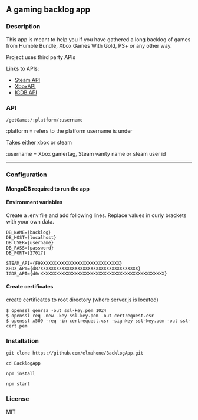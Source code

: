 ## A gaming backlog app

### Description
This app is meant to help you if you have gathered a long backlog of games from Humble Bundle, Xbox Games With Gold, PS+ or any other way.

Project uses third party APIs

Links to APIs:
* [Steam API](https://developer.valvesoftware.com/wiki/Steam_Web_API)
* [XboxAPI](https://xboxapi.com/)
* [IGDB API](https://igdb.github.io/api/about/welcome/)


### API

    /getGames/:platform/:username

:platform = refers to the platform username is under

Takes either xbox or steam

:username = Xbox gamertag, Steam vanity name or steam user id

----

### Configuration

#### MongoDB required to run the app

#### Environment variables
Create a .env file and add following lines. Replace values in curly brackets with your own data.

````
DB_NAME={backlog}
DB_HOST={localhost}
DB_USER={username}
DB_PASS={password}
DB_PORT={27017}

STEAM_API={F99XXXXXXXXXXXXXXXXXXXXXXXXXXXXX}
XBOX_API={d87XXXXXXXXXXXXXXXXXXXXXXXXXXXXXXXXXXXXX}
IGDB_API={d0rXXXXXXXXXXXXXXXXXXXXXXXXXXXXXXXXXXXXXXXXXXXXXXX}
````

#### Create certificates
create certificates to root directory (where server.js is located)
````
$ openssl genrsa -out ssl-key.pem 1024
$ openssl req -new -key ssl-key.pem -out certrequest.csr
$ openssl x509 -req -in certrequest.csr -signkey ssl-key.pem -out ssl-cert.pem
````

### Installation
`git clone https://github.com/elmahone/BacklogApp.git`

`cd BacklogApp`

`npm install`

`npm start`

### License
MIT